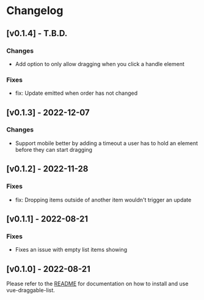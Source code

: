 # Changelog

## [v0.1.4] - T.B.D.

### Changes

- Add option to only allow dragging when you click a handle element

### Fixes

- fix: Update emitted when order has not changed

## [v0.1.3] - 2022-12-07

### Changes

- Support mobile better by adding a timeout a user has to hold an element before they can start dragging

## [v0.1.2] - 2022-11-28

### Fixes

-   fix: Dropping items outside of another item wouldn't trigger an update

## [v0.1.1] - 2022-08-21

### Fixes

-   Fixes an issue with empty list items showing

## [v0.1.0] - 2022-08-21

Please refer to the [README](README.md) for documentation on
how to install and use vue-draggable-list.
